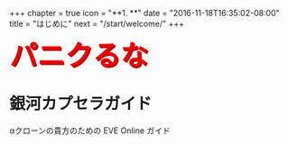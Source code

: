 +++ chapter = true icon = "**1. **" date = "2016-11-18T16:35:02-08:00" title = "はじめに" next = "/start/welcome/" +++

### <span style="color:#e00;font-weight:bold;font-size:300%;text-shadow:2px 2px #a00;line-height:100%;">パニクるな</span>

# 銀河カプセラガイド

αクローンの貴方のための EVE Online ガイド